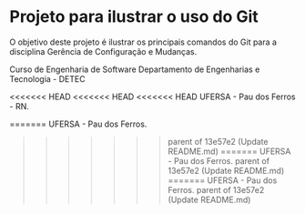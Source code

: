 # Projeto para ilustrar o uso do Git
O objetivo deste projeto é ilustrar os principais comandos do Git para a disciplina Gerência de Configuração e Mudanças.

Curso de Engenharia de Software
Departamento de Engenharias e Tecnologia - DETEC

<<<<<<< HEAD
<<<<<<< HEAD
<<<<<<< HEAD
UFERSA - Pau dos Ferros - RN.

=======
UFERSA - Pau dos Ferros.
>>>>>>> parent of 13e57e2 (Update README.md)
=======
UFERSA - Pau dos Ferros.
>>>>>>> parent of 13e57e2 (Update README.md)
=======
UFERSA - Pau dos Ferros.
>>>>>>> parent of 13e57e2 (Update README.md)
